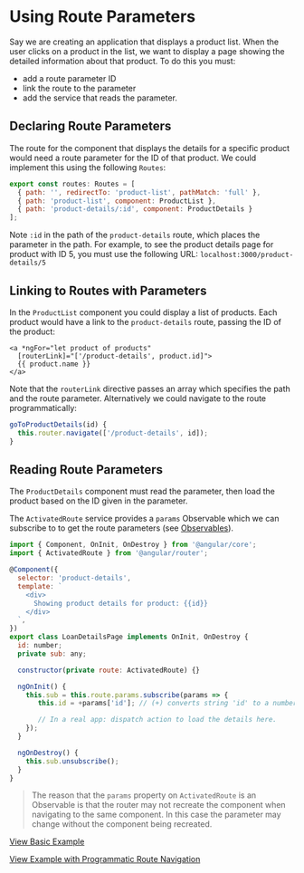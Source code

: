 # Using Route Parameters

Say we are creating an application that displays a product list. When the user clicks on a product in the list, we want to display a page showing the detailed information about that product. To do this you must:

* add a route parameter ID
* link the route to the parameter
* add the service that reads the parameter.

## Declaring Route Parameters

The route for the component that displays the details for a specific product would need a route parameter for the ID of that product. We could implement this using the following `Routes`:

```javascript
export const routes: Routes = [
  { path: '', redirectTo: 'product-list', pathMatch: 'full' },
  { path: 'product-list', component: ProductList },
  { path: 'product-details/:id', component: ProductDetails }
];
```

Note `:id` in the path of the `product-details` route, which places the parameter in the path. For example, to see the product details page for product with ID 5, you must use the following URL: `localhost:3000/product-details/5`

## Linking to Routes with Parameters

In the `ProductList` component you could display a list of products. Each product would have a link to the `product-details` route, passing the ID of the product:

```markup
<a *ngFor="let product of products"
  [routerLink]="['/product-details', product.id]">
  {{ product.name }}
</a>
```

Note that the `routerLink` directive passes an array which specifies the path and the route parameter. Alternatively we could navigate to the route programmatically:

```javascript
goToProductDetails(id) {
  this.router.navigate(['/product-details', id]);
}
```

## Reading Route Parameters

The `ProductDetails` component must read the parameter, then load the product based on the ID given in the parameter.

The `ActivatedRoute` service provides a `params` Observable which we can subscribe to to get the route parameters \(see [Observables](../observables/)\).

```javascript
import { Component, OnInit, OnDestroy } from '@angular/core';
import { ActivatedRoute } from '@angular/router';

@Component({
  selector: 'product-details',
  template: `
    <div>
      Showing product details for product: {{id}}
    </div>
  `,
})
export class LoanDetailsPage implements OnInit, OnDestroy {
  id: number;
  private sub: any;

  constructor(private route: ActivatedRoute) {}

  ngOnInit() {
    this.sub = this.route.params.subscribe(params => {
       this.id = +params['id']; // (+) converts string 'id' to a number

       // In a real app: dispatch action to load the details here.
    });
  }

  ngOnDestroy() {
    this.sub.unsubscribe();
  }
}
```

> The reason that the `params` property on `ActivatedRoute` is an Observable is that the router may not recreate the component when navigating to the same component. In this case the parameter may change without the component being recreated.

[View Basic Example](https://stackblitz.com/github/rangle/angular-book-examples/tree/feat-router-route-params)

[View Example with Programmatic Route Navigation](https://stackblitz.com/github/rangle/angular-book-examples/tree/feat-programmatic-route-navigation)


